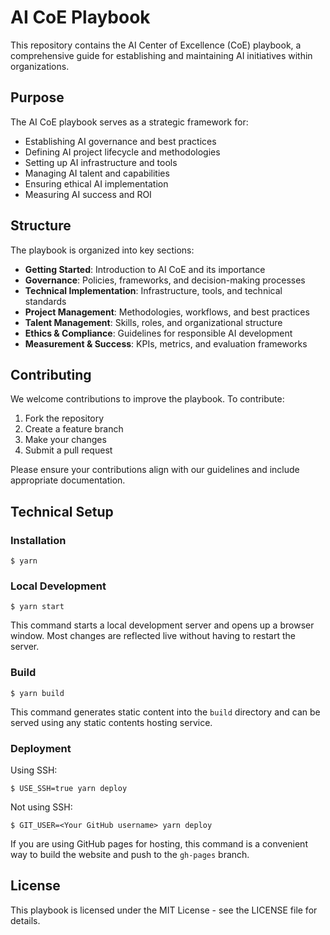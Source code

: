 # AI CoE Playbook

This repository contains the AI Center of Excellence (CoE) playbook, a comprehensive guide for establishing and maintaining AI initiatives within organizations. 

## Purpose

The AI CoE playbook serves as a strategic framework for:
- Establishing AI governance and best practices
- Defining AI project lifecycle and methodologies
- Setting up AI infrastructure and tools
- Managing AI talent and capabilities
- Ensuring ethical AI implementation
- Measuring AI success and ROI

## Structure

The playbook is organized into key sections:
- **Getting Started**: Introduction to AI CoE and its importance
- **Governance**: Policies, frameworks, and decision-making processes
- **Technical Implementation**: Infrastructure, tools, and technical standards
- **Project Management**: Methodologies, workflows, and best practices
- **Talent Management**: Skills, roles, and organizational structure
- **Ethics & Compliance**: Guidelines for responsible AI development
- **Measurement & Success**: KPIs, metrics, and evaluation frameworks

## Contributing

We welcome contributions to improve the playbook. To contribute:
1. Fork the repository
2. Create a feature branch
3. Make your changes
4. Submit a pull request

Please ensure your contributions align with our guidelines and include appropriate documentation.

## Technical Setup

### Installation

```
$ yarn
```

### Local Development

```
$ yarn start
```

This command starts a local development server and opens up a browser window. Most changes are reflected live without having to restart the server.

### Build

```
$ yarn build
```

This command generates static content into the `build` directory and can be served using any static contents hosting service.

### Deployment

Using SSH:

```
$ USE_SSH=true yarn deploy
```

Not using SSH:

```
$ GIT_USER=<Your GitHub username> yarn deploy
```

If you are using GitHub pages for hosting, this command is a convenient way to build the website and push to the `gh-pages` branch.

## License

This playbook is licensed under the MIT License - see the LICENSE file for details.
